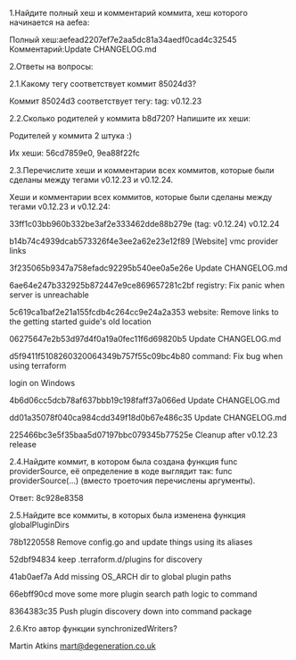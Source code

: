 1.Найдите полный хеш и комментарий коммита, хеш которого начинается на aefea: 

Полный хеш:aefead2207ef7e2aa5dc81a34aedf0cad4c32545
Комментарий:Update CHANGELOG.md

2.Ответы на вопросы:

2.1.Какому тегу соответствует коммит 85024d3?

Коммит 85024d3 соответствует тегу: tag: v0.12.23

2.2.Сколько родителей у коммита b8d720? Напишите их хеши: 

Родителей у коммита 2 штука :)

Их хеши: 56cd7859e0, 9ea88f22fc

2.3.Перечислите хеши и комментарии всех коммитов, которые были сделаны между тегами v0.12.23 и v0.12.24.

Xеши и комментарии всех коммитов, которые были сделаны между тегами v0.12.23 и v0.12.24:

33ff1c03bb960b332be3af2e333462dde88b279e (tag: v0.12.24) v0.12.24

b14b74c4939dcab573326f4e3ee2a62e23e12f89 [Website] vmc provider links

3f235065b9347a758efadc92295b540ee0a5e26e Update CHANGELOG.md

6ae64e247b332925b872447e9ce869657281c2bf registry: Fix panic when server is unreachable

5c619ca1baf2e21a155fcdb4c264cc9e24a2a353 website: Remove links to the getting started guide's old location

06275647e2b53d97d4f0a19a0fec11f6d69820b5 Update CHANGELOG.md

d5f9411f5108260320064349b757f55c09bc4b80 command: Fix bug when using terraform 

login on Windows

4b6d06cc5dcb78af637bbb19c198faff37a066ed Update CHANGELOG.md

dd01a35078f040ca984cdd349f18d0b67e486c35 Update CHANGELOG.md

225466bc3e5f35baa5d07197bbc079345b77525e Cleanup after v0.12.23 release

2.4.Найдите коммит, в котором была создана функция func providerSource, её определение в коде выглядит так: func providerSource(...) (вместо троеточия перечислены аргументы).

Ответ: 8c928e8358

2.5.Найдите все коммиты, в которых была изменена функция globalPluginDirs

78b1220558 Remove config.go and update things using its aliases

52dbf94834 keep .terraform.d/plugins for discovery

41ab0aef7a Add missing OS_ARCH dir to global plugin paths

66ebff90cd move some more plugin search path logic to command

8364383c35 Push plugin discovery down into command package

2.6.Кто автор функции synchronizedWriters?

Martin Atkins mart@degeneration.co.uk

